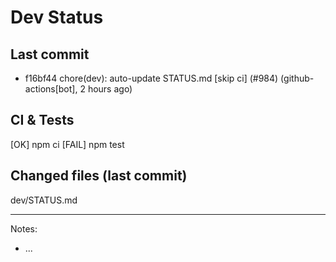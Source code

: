 # Dev Status

## Last commit
- f16bf44 chore(dev): auto-update STATUS.md [skip ci] (#984) (github-actions[bot], 2 hours ago)
## CI & Tests
[OK] npm ci
[FAIL] npm test

## Changed files (last commit)
dev/STATUS.md

---
Notes:
- ...
